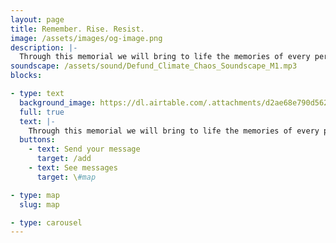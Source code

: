 ```yaml
---
layout: page
title: Remember. Rise. Resist.
image: /assets/images/og-image.png
description: |-
  Through this memorial we will bring to life the memories of every person harmed by the injustices of the climate crisis. We’ve laid wreaths naming climate wrecking projects we want Lloyd’s of London to rule out underwriting, and help to prevent billions of lives being destroyed by climate impacts. Lloyd’s needs to stop ignoring the climate science and communities being effected by climate breakdown. Thousands of people across the world have messages - join the memorial.
soundscape: /assets/sound/Defund_Climate_Chaos_Soundscape_M1.mp3
blocks:

- type: text
  background_image: https://dl.airtable.com/.attachments/d2ae68e790d56243b81591f61c1dcb0f/826cf3c0/GB84205WebRes.jpg
  full: true
  text: |-
    Through this memorial we will bring to life the memories of every person harmed by the injustices of the climate crisis. We’ve  laid wreaths naming climate wrecking projects we want Lloyd’s of London to rule out underwriting, and help to prevent billions of lives being destroyed by climate impacts. Lloyd’s needs to stop ignoring the climate science and communities being effected by climate breakdown. Thousands of people across the world have messages - join the memorial.
  buttons:
    - text: Send your message
      target: /add
    - text: See messages
      target: \#map

- type: map
  slug: map

- type: carousel
---
```

